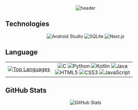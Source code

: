 
<div align="center">
  <img src="https://capsule-render.vercel.app/api?type=rect&text=Daisy&color=97B858&fontColor=F0FFF0&animation=fadeIn&fontAlignY=50" alt="header">
</div>

## Technologies

<div align="center">
  <img src="https://img.shields.io/badge/androidstudio-3DDC84?style=for-the-badge&logo=androidstudio&logoColor=white" alt="Android Studio">
  <img src="https://img.shields.io/badge/SQLite-003B57?style=for-the-badge&logo=sqlite&logoColor=white" alt="SQLite">
  <img src="https://img.shields.io/badge/Next.js-000000?style=for-the-badge&logo=next.js&logoColor=white" alt="Next.js">
</div>

## Language

<table border="0" align="center">
   <td>
     <a href="https://github.com/daisyKim12/github-readme-stats">
        <img src="https://github-readme-stats.vercel.app/api/top-langs/?username=daisyKim12&layout=compact" alt="Top Languages">
     </a>
   </td>
   <td>
     <div align="center">
        <img src="https://img.shields.io/badge/C-A8B9CC?style=for-the-badge&logo=c&logoColor=white" alt="C">
        <img src="https://img.shields.io/badge/Python-3776AB?style=for-the-badge&logo=python&logoColor=white" alt="Python">
        <img src="https://img.shields.io/badge/Kotlin-7F52FF?style=for-the-badge&logo=kotlin&logoColor=white" alt="Kotlin">
        <img src="https://img.shields.io/badge/Java-FC4C02?style=for-the-badge&logo=java&logoColor=white" alt="Java">
      </div>
      <div align="center">   
        <img src="https://img.shields.io/badge/HTML5-E34F26?style=for-the-badge&logo=html5&logoColor=white" alt="HTML5">
        <img src="https://img.shields.io/badge/CSS3-1572B6?style=for-the-badge&logo=css3&logoColor=white" alt="CSS3">
        <img src="https://img.shields.io/badge/JavaScript-F7DF1E?style=for-the-badge&logo=javascript&logoColor=white" alt="JavaScript">
      </div>
   </td>   
 </tr>
</table>

## GitHub Stats

<div align="center">
  <img src="https://github-readme-stats.vercel.app/api?username=daisyKim12&show_icons=true&theme=radical" alt="GitHub Stats">
</div>

